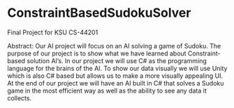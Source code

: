 # ConstraintBasedSudokuSolver


Final Project for KSU CS-44201


Abstract:
	Our AI project will focus on an AI solving a game of Sudoku. The purpose of our project is to show what we have learned about Constraint-based solution AI’s. In our project we will use C# as the programming language for the brains of the AI. To show our data visually we will use Unity which is also C# based but allows us to make a more visually appealing UI. At the end of our project we will have an AI built in C# that solves a Sudoku game in the most efficient way as well as the ability to see any data it collects.
